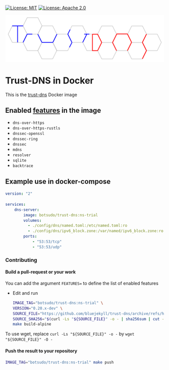 [![License: MIT](https://img.shields.io/badge/license-MIT-blue.svg)](LICENSE-MIT)
[![License: Apache 2.0](https://img.shields.io/badge/license-Apache_2.0-blue.svg)](LICENSE-APACHE)

![Trust-DNS](logo.svg)

# Trust-DNS in Docker

This is the [trust-dns](https://github.com/bluejekyll/trust-dns#readme) Docker image

## Enabled [features](https://github.com/bluejekyll/trust-dns/#using-as-a-dependency-and-custom-features) in the image

- `dns-over-https`
- `dns-over-https-rustls`
- `dnssec-openssl`
- `dnssec-ring`
- `dnssec`
- `mdns`
- `resolver`
- `sqlite`
- `backtrace`

## Example use in docker-compose

```yaml
version: "2"

services:
    dns-server:
        image: botsudo/trust-dns:ns-trial
        volumes:
          - ./config/dns/named.toml:/etc/named.toml:ro
          - ./config/dns/ipv6_block.zone:/var/named/ipv6_block.zone:ro
        ports:
            - "53:53/tcp"
            - "53:53/udp"
```

### Contributing

#### Build a pull-request or your work

You can add the argument `FEATURES=` to define the list of enabled features

- Edit and run

    ```sh
    IMAGE_TAG="botsudo/trust-dns:ns-trial" \
    VERSION="0.20.x-dev" \
    SOURCE_FILE="https://github.com/bluejekyll/trust-dns/archive/refs/heads/stop-returning-ns-on-auth-response.tar.gz" \
    SOURCE_SHA256="$(curl -Ls "${SOURCE_FILE}" -o - | sha256sum | cut -d ' ' -f 1)" \
    make build-alpine
    ```

To use wget, replace `curl -Ls "${SOURCE_FILE}" -o -` by `wget "${SOURCE_FILE}" -O -`

#### Push the result to your repository

```sh
IMAGE_TAG="botsudo/trust-dns:ns-trial" make push
```
